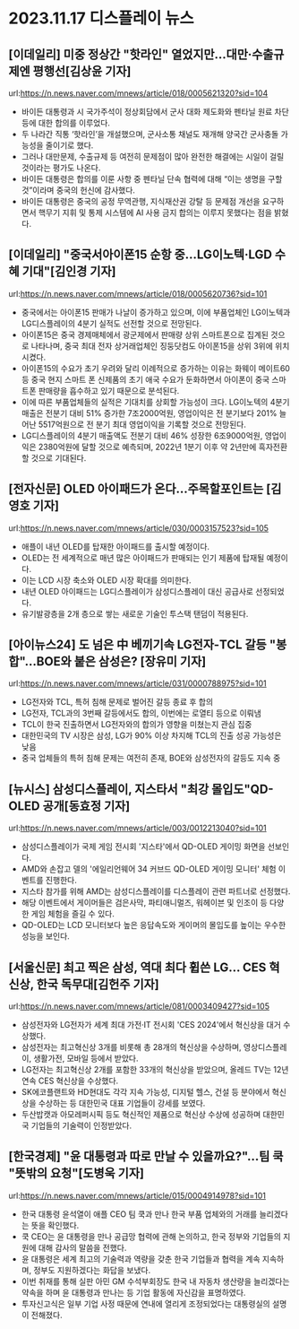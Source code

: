 # 2023.11.17 디스플레이 뉴스

## [이데일리] 미중 정상간 "핫라인" 열었지만…대만·수출규제엔 평행선[김상윤 기자]
url:https://n.news.naver.com/mnews/article/018/0005621320?sid=104
- 바이든 대통령과 시 국가주석이 정상회담에서 군사 대화 제도화와 펜타닐 원료 차단 등에 대한 합의를 이루었다.
- 두 나라간 직통 ‘핫라인’을 개설했으며, 군사소통 채널도 재개해 양국간 군사충돌 가능성을 줄이기로 했다.
- 그러나 대만문제, 수출규제 등 여전히 문제점이 많아 완전한 해결에는 시일이 걸릴 것이라는 평가도 나온다.
- 바이든 대통령은 합의를 이룬 사항 중 펜타닐 단속 협력에 대해 “이는 생명을 구할 것”이라며 중국의 헌신에 감사했다.
- 바이든 대통령은 중국의 공정 무역관행, 지식재산권 강탈 등 문제점 개선을 요구하면서 핵무기 지휘 및 통제 시스템에 AI 사용 금지 합의는 이루지 못했다는 점을 밝혔다.

## [이데일리] "중국서아이폰15 순항 중…LG이노텍·LGD 수혜 기대"[김인경 기자]
url:https://n.news.naver.com/mnews/article/018/0005620736?sid=101
- 중국에서는 아이폰15 판매가 나날이 증가하고 있으며, 이에 부품업체인 LG이노텍과 LG디스플레이의 4분기 실적도 선전할 것으로 전망된다.
- 아이폰15은 중국 경제매체에서 광군제에서 판매량 상위 스마트폰으로 집계된 것으로 나타나며, 중국 최대 전자 상거래업체인 징둥닷컴도 아이폰15을 상위 3위에 위치시켰다.
- 아이폰15의 수요가 초기 우려와 달리 이례적으로 증가하는 이유는 화웨이 메이트60 등 중국 현지 스마트 폰 신제품의 초기 애국 수요가 둔화하면서 아이폰이 중국 스마트폰 판매량을 흡수하고 있기 때문으로 분석된다.
- 이에 따른 부품업체들의 실적은 기대치를 상회할 가능성이 크다. LG이노텍의 4분기 매출은 전분기 대비 51% 증가한 7조2000억원, 영업이익은 전 분기보다 201% 늘어난 5517억원으로 전 분기 최대 영업이익을 기록할 것으로 전망된다.
- LG디스플레이의 4분기 매출액도 전분기 대비 46% 성장한 6조9000억원, 영업이익은 2380억원에 달할 것으로 예측되며, 2022년 1분기 이후 약 2년만에 흑자전환할 것으로 기대된다.

## [전자신문] OLED 아이패드가 온다…주목할포인트는 [김영호 기자]
url:https://n.news.naver.com/mnews/article/030/0003157523?sid=105
- 애플이 내년 OLED를 탑재한 아이패드를 출시할 예정이다.
- OLED는 전 세계적으로 매년 많은 아이패드가 판매되는 인기 제품에 탑재될 예정이다.
- 이는 LCD 시장 축소와 OLED 시장 확대를 의미한다.
- 내년 OLED 아이패드는 LG디스플레이가 삼성디스플레이 대신 공급사로 선정되었다.
- 유기발광층을 2개 층으로 쌓는 새로운 기술인 투스택 탠덤이 적용된다.

## [아이뉴스24] 도 넘은 中 베끼기속 LG전자-TCL 갈등 "봉합"…BOE와 붙은 삼성은? [장유미 기자]
url:https://n.news.naver.com/mnews/article/031/0000788975?sid=101
- LG전자와 TCL, 특허 침해 문제로 벌어진 갈등 종료 후 합의
- LG전자, TCL과의 3번째 갈등에서도 합의, 이번에는 로열티 등으로 이뤄냄
- TCL이 한국 진출하면서 LG전자와의 합의가 영향을 미쳤는지 관심 집중
- 대한민국의 TV 시장은 삼성, LG가 90% 이상 차지해 TCL의 진출 성공 가능성은 낮음
- 중국 업체들의 특허 침해 문제는 여전히 존재, BOE와 삼성전자의 갈등도 지속 중

## [뉴시스] 삼성디스플레이, 지스타서 "최강 몰입도"QD-OLED 공개[동효정 기자]
url:https://n.news.naver.com/mnews/article/003/0012213040?sid=101
- 삼성디스플레이가 국제 게임 전시회 '지스타'에서 QD-OLED 게이밍 화면을 선보인다.
- AMD와 손잡고 델의 '에일리언웨어 34 커브드 QD-OLED 게이밍 모니터' 체험 이벤트를 진행한다.
- 지스타 참가를 위해 AMD는 삼성디스플레이를 디스플레이 관련 파트너로 선정했다.
- 해당 이벤트에서 게이머들은 검은사막, 파티애니멀즈, 워헤이븐 및 인조이 등 다양한 게임 체험을 즐길 수 있다.
- QD-OLED는 LCD 모니터보다 높은 응답속도와 게이머의 몰입도를 높이는 우수한 성능을 보인다.

## [서울신문] 최고 찍은 삼성, 역대 최다 휩쓴 LG… CES 혁신상, 한국 독무대[김헌주 기자]
url:https://n.news.naver.com/mnews/article/081/0003409427?sid=105
- 삼성전자와 LG전자가 세계 최대 가전·IT 전시회 'CES 2024'에서 혁신상을 대거 수상했다.
- 삼성전자는 최고혁신상 3개를 비롯해 총 28개의 혁신상을 수상하며, 영상디스플레이, 생활가전, 모바일 등에서 받았다.
- LG전자는 최고혁신상 2개를 포함한 33개의 혁신상을 받았으며, 올레드 TV는 12년 연속 CES 혁신상을 수상했다.
- SK에코플랜트와 HD현대도 각각 지속 가능성, 디지털 헬스, 건설 등 분야에서 혁신상을 수상하는 등 대한민국 대표 기업들이 강세를 보였다.
- 두산밥캣과 아모레퍼시픽 등도 혁신적인 제품으로 혁신상 수상에 성공하며 대한민국 기업들의 기술력이 인정받았다.

## [한국경제] "윤 대통령과 따로 만날 수 있을까요?"…팀 쿡 "뜻밖의 요청"[도병욱 기자]
url:https://n.news.naver.com/mnews/article/015/0004914978?sid=101
- 한국 대통령 윤석열이 애플 CEO 팀 쿡과 만나 한국 부품 업체와의 거래를 늘리겠다는 뜻을 확인했다.
- 쿡 CEO는 윤 대통령을 만나 공급망 협력에 관해 논의하고, 한국 정부와 기업들의 지원에 대해 감사의 말씀을 전했다.
- 윤 대통령은 세계 최고의 기술력과 역량을 갖춘 한국 기업들과 협력을 계속 지속하며, 정부도 지원하겠다는 화답을 보냈다.
- 이번 취재를 통해 실판 아민 GM 수석부회장도 한국 내 자동차 생산량을 늘리겠다는 약속을 하며 윤 대통령과 만나는 등 기업 활동에 자신감을 표명하였다.
- 투자신고식은 일부 기업 사정 때문에 연내에 열리게 조정되었다는 대통령실의 설명이 전해졌다.